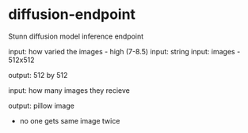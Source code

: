 
# diffusion-endpoint

Stunn diffusion model inference endpoint

input: how varied the images - high (7-8.5)
input: string
input: images - 512x512

output: 512 by 512

input: how many images they recieve

output: pillow image

- no one gets same image twice
